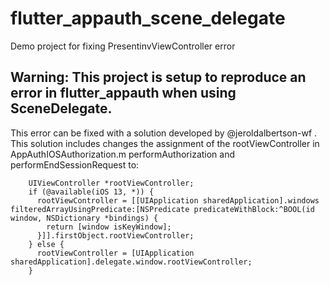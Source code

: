# flutter_appauth_scene_delegate
Demo project for fixing PresentinvViewController error

## Warning: This project is setup to reproduce an error in flutter_appauth when using SceneDelegate.

This error can be fixed with a solution developed by @jeroldalbertson-wf . 
This solution includes changes the assignment of the rootViewController in AppAuthIOSAuthorization.m performAuthorization and performEndSessionRequest to:

````
    UIViewController *rootViewController;
    if (@available(iOS 13, *)) {
      rootViewController = [[UIApplication sharedApplication].windows filteredArrayUsingPredicate:[NSPredicate predicateWithBlock:^BOOL(id window, NSDictionary *bindings) {
        return [window isKeyWindow];
      }]].firstObject.rootViewController;
    } else {
      rootViewController = [UIApplication sharedApplication].delegate.window.rootViewController;
    }
````
